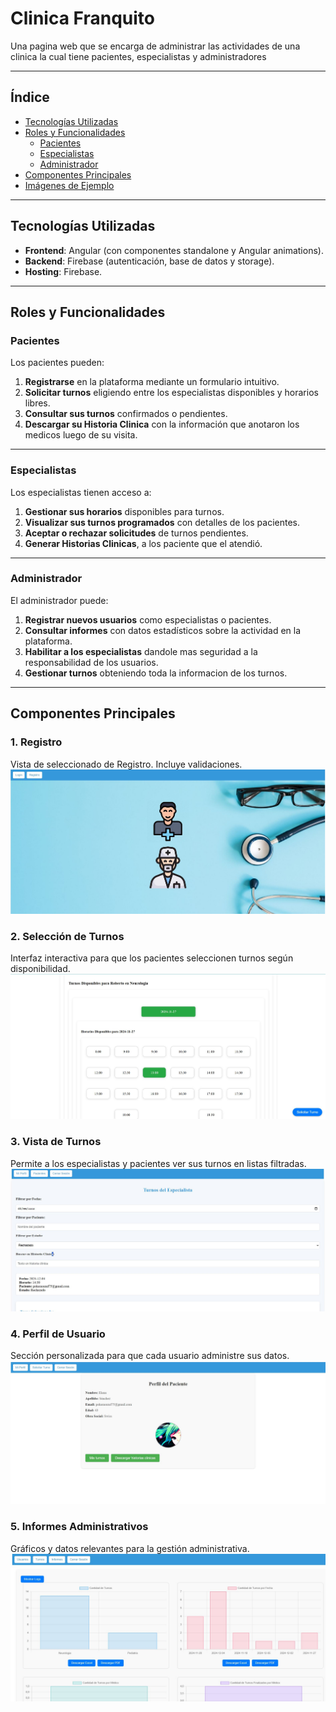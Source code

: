 # **Clinica Franquito**

Una pagina web que se encarga de administrar las actividades de una clinica la cual tiene pacientes, especialistas y administradores

---

## **Índice**

- [Tecnologías Utilizadas](#tecnologías-utilizadas)  
- [Roles y Funcionalidades](#roles-y-funcionalidades)  
  - [Pacientes](#pacientes)  
  - [Especialistas](#especialistas)  
  - [Administrador](#administrador)  
- [Componentes Principales](#componentes-principales)  
- [Imágenes de Ejemplo](#imágenes-de-ejemplo)  

---

## **Tecnologías Utilizadas**

- **Frontend**: Angular (con componentes standalone y Angular animations).  
- **Backend**: Firebase (autenticación, base de datos y storage).  
- **Hosting**: Firebase.  

---

## **Roles y Funcionalidades**

### **Pacientes**
Los pacientes pueden:  
1. **Registrarse** en la plataforma mediante un formulario intuitivo.  
2. **Solicitar turnos** eligiendo entre los especialistas disponibles y horarios libres.  
3. **Consultar sus turnos** confirmados o pendientes.  
4. **Descargar su Historia Clinica** con la información que anotaron los medicos luego de su visita.

---

### **Especialistas**
Los especialistas tienen acceso a:  
1. **Gestionar sus horarios** disponibles para turnos.  
2. **Visualizar sus turnos programados** con detalles de los pacientes.  
3. **Aceptar o rechazar solicitudes** de turnos pendientes.  
4. **Generar Historias Clinicas**, a los paciente que el atendió.

---

### **Administrador**
El administrador puede:  
1. **Registrar nuevos usuarios** como especialistas o pacientes.  
2. **Consultar informes** con datos estadísticos sobre la actividad en la plataforma.  
3. **Habilitar a los especialistas** dandole mas seguridad a la responsabilidad de los usuarios.  
4. **Gestionar turnos** obteniendo toda la informacion de los turnos.  

---

## **Componentes Principales**

### **1. Registro**
Vista de seleccionado de Registro. Incluye validaciones.  
![Registro](/images/registro.JPG) <!-- Añadir imagen de ejemplo -->

### **2. Selección de Turnos**  
Interfaz interactiva para que los pacientes seleccionen turnos según disponibilidad.  
![Selección de Turnos](/images/seleccionturnos.JPG) <!-- Añadir imagen de ejemplo -->

### **3. Vista de Turnos**  
Permite a los especialistas y pacientes ver sus turnos en listas filtradas.  
![Vista de Turnos](/images/turnos.JPG) <!-- Añadir imagen de ejemplo -->

### **4. Perfil de Usuario**  
Sección personalizada para que cada usuario administre sus datos.  
![Perfil de Usuario](/images/perfil.JPG) <!-- Añadir imagen de ejemplo -->

### **5. Informes Administrativos**  
Gráficos y datos relevantes para la gestión administrativa.  
![Informes Administrativos](/images/informes.JPG) <!-- Añadir imagen de ejemplo -->

